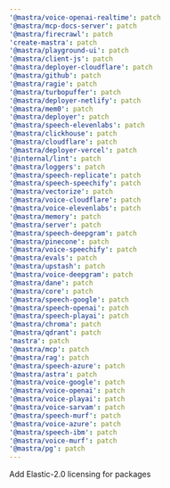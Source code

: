 ```yaml
---
'@mastra/voice-openai-realtime': patch
'@mastra/mcp-docs-server': patch
'@mastra/firecrawl': patch
'create-mastra': patch
'@mastra/playground-ui': patch
'@mastra/client-js': patch
'@mastra/deployer-cloudflare': patch
'@mastra/github': patch
'@mastra/ragie': patch
'@mastra/turbopuffer': patch
'@mastra/deployer-netlify': patch
'@mastra/mem0': patch
'@mastra/deployer': patch
'@mastra/speech-elevenlabs': patch
'@mastra/clickhouse': patch
'@mastra/cloudflare': patch
'@mastra/deployer-vercel': patch
'@internal/lint': patch
'@mastra/loggers': patch
'@mastra/speech-replicate': patch
'@mastra/speech-speechify': patch
'@mastra/vectorize': patch
'@mastra/voice-cloudflare': patch
'@mastra/voice-elevenlabs': patch
'@mastra/memory': patch
'@mastra/server': patch
'@mastra/speech-deepgram': patch
'@mastra/pinecone': patch
'@mastra/voice-speechify': patch
'@mastra/evals': patch
'@mastra/upstash': patch
'@mastra/voice-deepgram': patch
'@mastra/dane': patch
'@mastra/core': patch
'@mastra/speech-google': patch
'@mastra/speech-openai': patch
'@mastra/speech-playai': patch
'@mastra/chroma': patch
'@mastra/qdrant': patch
'mastra': patch
'@mastra/mcp': patch
'@mastra/rag': patch
'@mastra/speech-azure': patch
'@mastra/astra': patch
'@mastra/voice-google': patch
'@mastra/voice-openai': patch
'@mastra/voice-playai': patch
'@mastra/voice-sarvam': patch
'@mastra/speech-murf': patch
'@mastra/voice-azure': patch
'@mastra/speech-ibm': patch
'@mastra/voice-murf': patch
'@mastra/pg': patch
---
```


Add Elastic-2.0 licensing for packages
